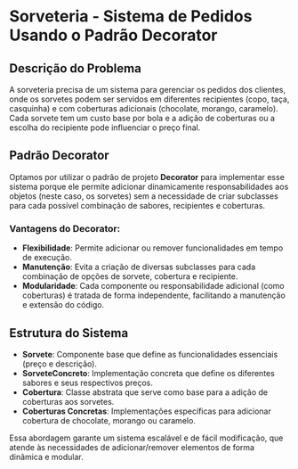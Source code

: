 # Sorveteria - Sistema de Pedidos Usando o Padrão Decorator

## Descrição do Problema

A sorveteria precisa de um sistema para gerenciar os pedidos dos clientes, onde os sorvetes podem ser servidos em diferentes recipientes (copo, taça, casquinha) e com coberturas adicionais (chocolate, morango, caramelo). Cada sorvete tem um custo base por bola e a adição de coberturas ou a escolha do recipiente pode influenciar o preço final.

## Padrão Decorator

Optamos por utilizar o padrão de projeto **Decorator** para implementar esse sistema porque ele permite adicionar dinamicamente responsabilidades aos objetos (neste caso, os sorvetes) sem a necessidade de criar subclasses para cada possível combinação de sabores, recipientes e coberturas.

### Vantagens do Decorator:

- **Flexibilidade**: Permite adicionar ou remover funcionalidades em tempo de execução.
- **Manutenção**: Evita a criação de diversas subclasses para cada combinação de opções de sorvete, cobertura e recipiente.
- **Modularidade**: Cada componente ou responsabilidade adicional (como coberturas) é tratada de forma independente, facilitando a manutenção e extensão do código.

## Estrutura do Sistema

- **Sorvete**: Componente base que define as funcionalidades essenciais (preço e descrição).
- **SorveteConcreto**: Implementação concreta que define os diferentes sabores e seus respectivos preços.
- **Cobertura**: Classe abstrata que serve como base para a adição de coberturas aos sorvetes.
- **Coberturas Concretas**: Implementações específicas para adicionar cobertura de chocolate, morango ou caramelo.

Essa abordagem garante um sistema escalável e de fácil modificação, que atende às necessidades de adicionar/remover elementos de forma dinâmica e modular.

